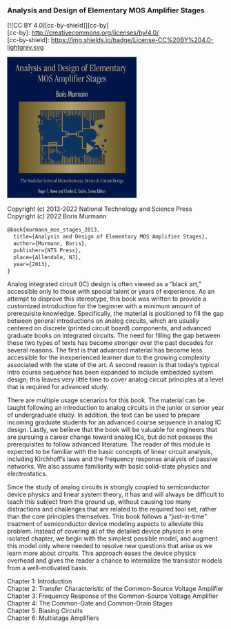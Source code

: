 ### Analysis and Design of Elementary MOS Amplifier Stages

[![CC BY 4.0][cc-by-shield]][cc-by]  
[cc-by]: http://creativecommons.org/licenses/by/4.0/  
[cc-by-shield]: https://img.shields.io/badge/License-CC%20BY%204.0-lightgrey.svg

<img src="cover.png" width="300" />

Copyright (c) 2013-2022 National Technology and Science Press  
Copyright (c) 2022 Boris Murmann

```
@book{murmann_mos_stages_2013, 
  title={Analysis and Design of Elementary MOS Amplifier Stages}, 
  author={Murmann, Boris}, 
  publisher={NTS Press}, 
  place={Allendale, NJ},
  year={2013},
}
```

Analog integrated circuit (IC) design is often viewed as a “black art,” accessible only to those with special talent or years of experience. As an attempt to disprove
this stereotype, this book was written to provide a customized introduction for the beginner with a minimum amount of prerequisite knowledge. Specifically, the material is positioned to fill the gap between general introductions on analog circuits, which are usually centered on discrete (printed circuit board) components, and advanced graduate books on integrated circuits. The need for filling the gap between these two types of texts has become stronger over the past decades for several reasons. The first is that advanced material has become less accessible for the inexperienced learner due to the growing complexity associated with the state of the art. A second reason is that today’s typical intro course sequence has been expanded to include embedded system design; this leaves very little time to cover analog circuit principles at a level that is required for advanced study.

There are multiple usage scenarios for this book. The material can be taught following an introduction to analog circuits in the junior or senior year of undergraduate study. In addition, the text can be used to prepare incoming graduate students for an advanced course sequence in analog IC design. Lastly, we believe that the book will be valuable for engineers that are pursuing a career change toward analog ICs, but do not possess the prerequisites to follow advanced literature. The reader of this module is expected to be familiar with the basic concepts of linear circuit analysis, including Kirchhoff’s laws and the frequency response analysis of passive networks. We also assume familiarity with basic solid-state physics and electrostatics.  

Since the study of analog circuits is strongly coupled to semiconductor device physics and linear system theory, it has and will always be difficult to teach this subject from the ground up, without causing too many distractions and challenges that are related to the required tool set, rather than the core principles themselves. This book follows a “just-in-time” treatment of semiconductor device modeling aspects to alleviate this problem. Instead of covering all of the detailed device physics in one isolated chapter, we begin with the simplest possible model, and augment this model only where needed to resolve new questions that arise as we learn more about circuits. This approach eases the device physics overhead and gives the reader a chance to internalize the transistor models from a well-motivated basis.

Chapter 1: Introduction  
Chapter 2: Transfer Characteristic of the Common-Source Voltage Amplifier  
Chapter 3: Frequency Response of the Common-Source Voltage Amplifier  
Chapter 4: The Common-Gate and Common-Drain Stages  
Chapter 5: Biasing Circuits  
Chapter 6: Multistage Amplifiers  
